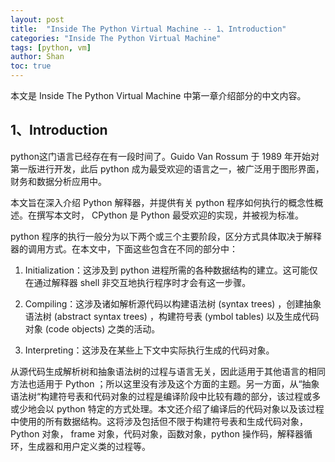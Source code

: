 ```yaml
---
layout: post
title:  "Inside The Python Virtual Machine -- 1、Introduction"
categories: "Inside The Python Virtual Machine"
tags: [python, vm] 
author: Shan
toc: true
---
```


本文是 Inside The Python Virtual Machine 中第一章介绍部分的中文内容。

<!-- more -->



## 1、Introduction

python这门语言已经存在有一段时间了。Guido Van Rossum 于 1989 年开始对第一版进行开发，此后 python 成为最受欢迎的语言之一，被广泛用于图形界面，财务和数据分析应用中。  

本文旨在深入介绍 Python 解释器，并提供有关 python 程序如何执行的概念性概述。在撰写本文时， CPython 是 Python 最受欢迎的实现，并被视为标准。

python 程序的执行一般分为以下两个或三个主要阶段，区分方式具体取决于解释器的调用方式。在本文中，下面这些包含在不同的部分中：

1. Initialization：这涉及到 python 进程所需的各种数据结构的建立。这可能仅在通过解释器 shell 非交互地执行程序时才会有这一步骤。

2. Compiling：这涉及诸如解析源代码以构建语法树 (syntax trees) ，创建抽象语法树 (abstract syntax trees) ，构建符号表 (ymbol tables) 以及生成代码对象 (code objects) 之类的活动。

3. Interpreting：这涉及在某些上下文中实际执行生成的代码对象。  

从源代码生成解析树和抽象语法树的过程与语言无关，因此适用于其他语言的相同方法也适用于 Python ；所以这里没有涉及这个方面的主题。另一方面，从“抽象语法树“构建符号表和代码对象的过程是编译阶段中比较有趣的部分，该过程或多或少地会以 python 特定的方式处理。本文还介绍了编译后的代码对象以及该过程中使用的所有数据结构。这将涉及包括但不限于构建符号表和生成代码对象，Python 对象， frame 对象，代码对象，函数对象，python 操作码，解释器循环，生成器和用户定义类的过程等。